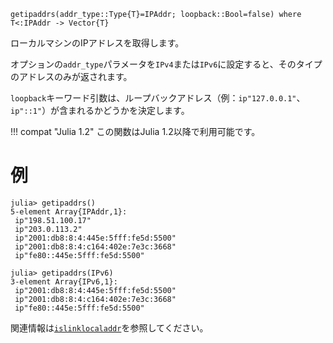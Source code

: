 ```
getipaddrs(addr_type::Type{T}=IPAddr; loopback::Bool=false) where T<:IPAddr -> Vector{T}
```

ローカルマシンのIPアドレスを取得します。

オプションの`addr_type`パラメータを`IPv4`または`IPv6`に設定すると、そのタイプのアドレスのみが返されます。

`loopback`キーワード引数は、ループバックアドレス（例：`ip"127.0.0.1"`、`ip"::1"`）が含まれるかどうかを決定します。

!!! compat "Julia 1.2"
    この関数はJulia 1.2以降で利用可能です。


# 例

```julia-repl
julia> getipaddrs()
5-element Array{IPAddr,1}:
 ip"198.51.100.17"
 ip"203.0.113.2"
 ip"2001:db8:8:4:445e:5fff:fe5d:5500"
 ip"2001:db8:8:4:c164:402e:7e3c:3668"
 ip"fe80::445e:5fff:fe5d:5500"

julia> getipaddrs(IPv6)
3-element Array{IPv6,1}:
 ip"2001:db8:8:4:445e:5fff:fe5d:5500"
 ip"2001:db8:8:4:c164:402e:7e3c:3668"
 ip"fe80::445e:5fff:fe5d:5500"
```

関連情報は[`islinklocaladdr`](@ref)を参照してください。
